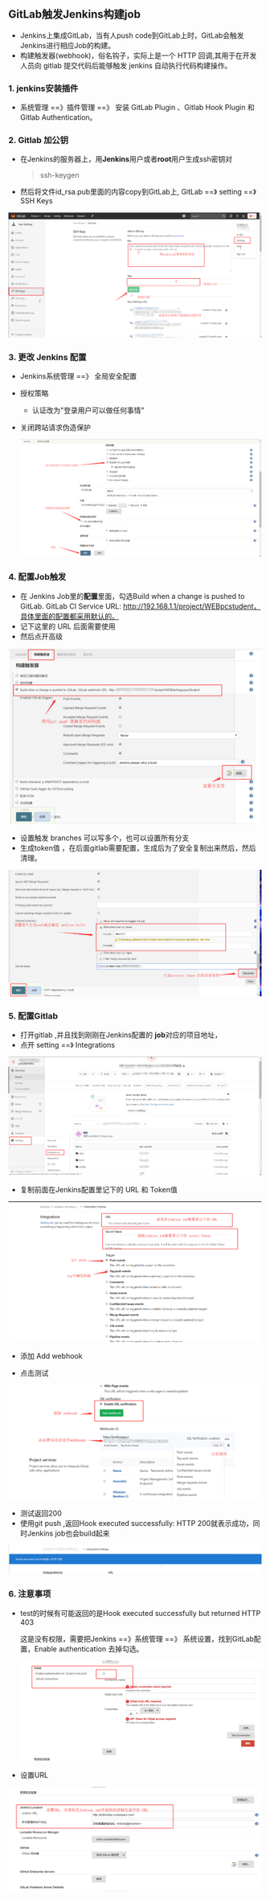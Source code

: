 ## GitLab触发Jenkins构建job

- Jenkins上集成GitLab，当有人push code到GitLab上时，GitLab会触发Jenkins进行相应Job的构建。
- 构建触发器(webhook)，俗名钩子，实际上是一个 HTTP 回调,其用于在开发人员向 gitlab 提交代码后能够触发 jenkins 自动执行代码构建操作。

### 1.  jenkins安装插件

- 系统管理  ==》插件管理  ==》 安装 GitLab Plugin 、Gitlab Hook Plugin 和 Gitlab Authentication。

### 2. Gitlab 加公钥

- 在Jenkins的服务器上，用**Jenkins**用户或者**root**用户生成ssh密钥对

  > ssh-keygen

- 然后将文件id_rsa.pub里面的内容copy到GitLab上, GitLab ==》 setting ==》 SSH Keys

![1.png](https://github.com/Lqlixl/linux/blob/master/Basic/Picture/Jenkins/githook/1.png?raw=true)



### 3. 更改 Jenkins 配置

- Jenkins系统管理  ==》 全局安全配置

- 授权策略

  - 认证改为"登录用户可以做任何事情"

- 关闭跨站请求伪造保护

  ![4.png](https://github.com/Lqlixl/linux/blob/master/Basic/Picture/Jenkins/githook/4.png?raw=true)

### 4.  配置Job触发

- 在 Jenkins Job里的**配置**里面，勾选Build when a change is pushed to GitLab. GitLab CI Service URL: http://192.168.1.1/project/WEBpcstudent，具体里面的配置都采用默认的。
- 记下这里的 URL 后面需要使用
- 然后点开高级

![6.png](https://github.com/Lqlixl/linux/blob/master/Basic/Picture/Jenkins/githook/6.png?raw=true)

- 设置触发 branches 可以写多个，也可以设置所有分支
- 生成token值 ，在后面gitlab需要配置，生成后为了安全复制出来然后，然后清理。

![7.png](https://github.com/Lqlixl/linux/blob/master/Basic/Picture/Jenkins/githook/7.png?raw=true)

### 5. 配置Gitlab 

- 打开gitlab ,并且找到刚刚在Jenkins配置的 **job**对应的项目地址，
- 点开 setting ==》 Integrations 

![9.png](https://github.com/Lqlixl/linux/blob/master/Basic/Picture/Jenkins/githook/9.png?raw=true)

- 复制前面在Jenkins配置里记下的 URL 和 Token值

![10.png](https://github.com/Lqlixl/linux/blob/master/Basic/Picture/Jenkins/githook/10.png?raw=true)

- 添加 Add webhook

- 点击测试

![12.png](https://github.com/Lqlixl/linux/blob/master/Basic/Picture/Jenkins/githook/12.png?raw=true)

- 测试返回200
- 使用git push ,返回Hook executed successfully: HTTP 200就表示成功，同时Jenkins job也会build起来

![13.png](https://github.com/Lqlixl/linux/blob/master/Basic/Picture/Jenkins/githook/13.png?raw=true)

### 6. 注意事项

- test的时候有可能返回的是Hook executed successfully but returned HTTP 403

  这是没有权限，需要把Jenkins ==》系统管理  ==》 系统设置，找到GitLab配置，Enable authentication  去掉勾选。

  ![14.png](https://github.com/Lqlixl/linux/blob/master/Basic/Picture/Jenkins/githook/14.png?raw=true)



- 设置URL

![15.png](https://github.com/Lqlixl/linux/blob/master/Basic/Picture/Jenkins/githook/15.png?raw=true)